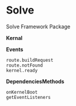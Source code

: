 Solve
=====

Solve Framework Package

**Kernal**


**Events**
```
route.buildRequest
route.notFound
kernel.ready
```

**DependenciesMethods**
```
onKernelBoot
getEventListeners
```